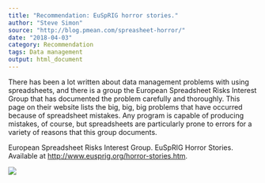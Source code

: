 ```yaml
---
title: "Recommendation: EuSpRIG horror stories."
author: "Steve Simon"
source: "http://blog.pmean.com/spreasheet-horror/"
date: "2018-04-03"
category: Recommendation
tags: Data management
output: html_document
---
```


There has been a lot written about data management problems with using
spreadsheets, and there is a group the European Spreadsheet Risks
Interest Group that has documented the problem carefully and thoroughly.
This page on their website lists the big, big, big problems that have
occurred because of spreadsheet mistakes. Any program is capable of
producing mistakes, of course, but spreadsheets are particularly prone
to errors for a variety of reasons that this group
documents.

<!---More--->

European Spreadsheet Risks Interest Group. EuSpRIG Horror Stories.
Available at <http://www.eusprig.org/horror-stories.htm>.

![](../../../web/images/18/spreasheet-horror01.png)




